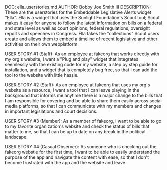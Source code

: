 DOC: ella_userstories.md
AUTHOR: Bobby Joe Smith III
DESCRIPTION: These are the userstories for the Embeddable Legislative Alerts widget "Ella". Ella is a widget that uses the Sunlight Foundation's Scout tool; Scout makes it easy for anyone to follow the latest information on bills on a federal and state level as well as court opinions, federal regulations, oversight reports and speeches in Congress. Ella takes the "collections" Scout users create and allows them to embed a timeline of recent legislative and other activities on their own webplatform.  

USER STORY #1 (Staff):
As an employee at fakeorg that works directly with my org's website, I want a "Plug and play" widget that integrates seemlessly with the existing code for my website, a step by step guide for installation, and a widget that is completely bug free, so that I can add the tool to the website with little hassle. 

USER STORY #2 (Staff):
As an employee at fakeorg that uses my org's website as a resource, I want a tool that I can leave playing in the background that informs me anytime there is a major change to the bills that I am responsible for covering and be able to share them easily across social media platforms, so that I can communicate with my members and changes in important legislations and court decisions.

USER STORY #3 (Member):
As a member of fakeorg, I want to be able to go to my favorite organization's website and check the status of bills that matter to me, so that I can be up to date on any break in the political landscape. 

USER STORY #4 (Casual Observer):
As someone who is checking out the fakeorg webstie for the first time, I want to be able to easily understand the purpose of the app and navigate the content with ease, so that I don't become frustrated with the app and the website and leave.
